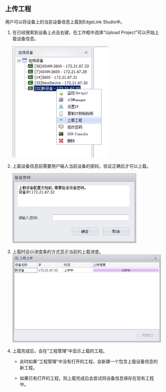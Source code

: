 ## 上传工程


用户可以将设备上的当前设备信息上载到EdgeLink Studio中。　

1. 在已经搜索到设备上点击右键，在工作框中选择“Upload Project”可以开始上载设备信息。
	
	![](4_Upload_Button.png)

2. 上载设备信息前需要用户输入当前设备的密码，验证正确后才可以上载。
	
	![](4_Upload_Pwd.png)

3. 上载时会以进度条的方式显示当前的上载进度。
	![](4_Upload_Main.png)

4. 上载完成后，会在“工程管理”中显示上载的工程。

	- 此时如果“工程管理”中没有打开的工程，会新建一个包含上载设备信息的新工程。

	- 如果已有打开的工程，则上载完成后会尝试将设备信息保存在现有工程中。